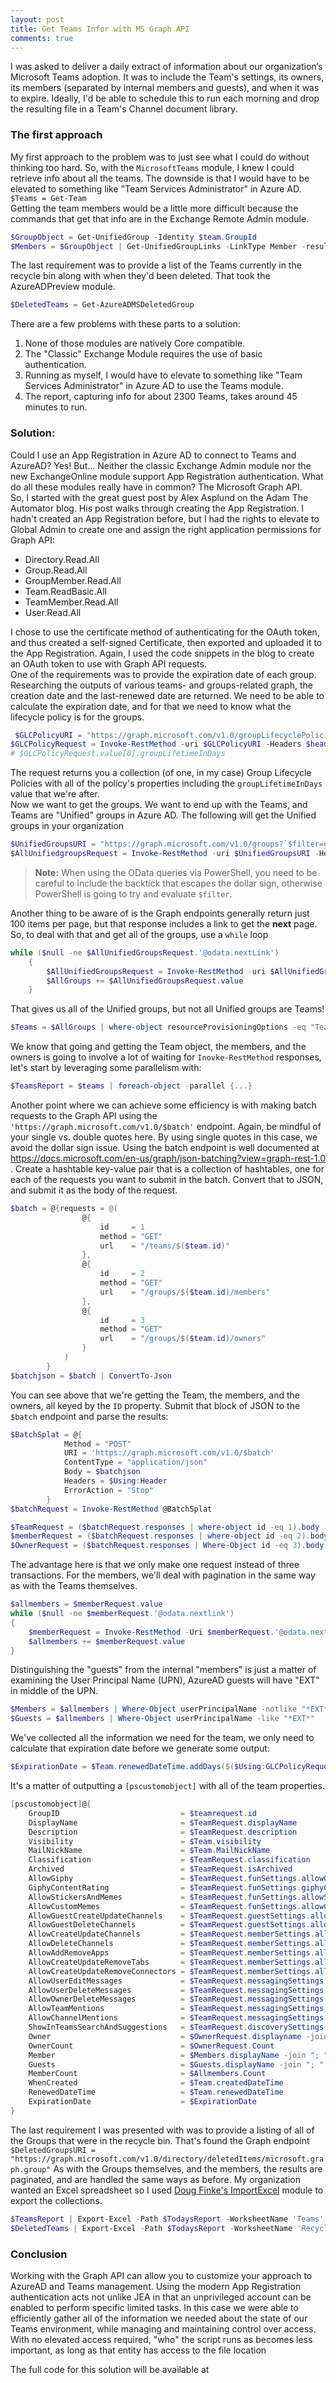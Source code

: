 ```yaml
---
layout: post
title: Get Teams Infor with MS Graph API
comments: true
---
```


I was asked to deliver a daily extract of information about our organization’s Microsoft Teams adoption.  It was to include the Team's settings, its owners, its members (separated by internal members and guests), and when it was to expire. Ideally, I'd be able to schedule this to run each morning and drop the resulting file in a Team's Channel document library.

### The first approach  
My first approach to the problem was to just see what I could do without thinking too hard.  So, with the `MicrosoftTeams` module, I knew I could retrieve info about all the teams.  The downside is that I would have to be elevated to something like "Team Services Administrator" in Azure AD.  
`$Teams = Get-Team`  
Getting the team members would be a little more difficult because the commands that get that info are in the Exchange Remote Admin module.  
```PowerShell
$GroupObject = Get-UnifiedGroup -Identity $team.GroupId 
$Members = $GroupObject | Get-UnifiedGroupLinks -LinkType Member -resultsize unlimited
```
The last requirement was to provide a list of the Teams currently in the recycle bin along with when they'd been deleted.  That took the AzureADPreview module.
```PowerShell
$DeletedTeams = Get-AzureADMSDeletedGroup
```
There are a few problems with these parts to a solution:
1. None of those modules are natively Core compatible.  
2. The "Classic" Exchange Module requires the use of basic authentication.  
3. Running as myself, I would have to elevate to something like "Team Services Administrator" in Azure AD to use the Teams module.  
4. The report, capturing info for about 2300 Teams, takes around 45 minutes to run.

### Solution:  
Could I use an App Registration in Azure AD to connect to Teams and AzureAD?  Yes! But... Neither the classic Exchange Admin module nor the new ExchangeOnline module support App Registration authentication.  What do all these modules really have in common?  The Microsoft Graph API.  
So, I started with the great guest post by Alex Asplund on the Adam The Automator blog.  His post walks through creating the App Registration.  I hadn't created an App Registration before, but I had the rights to elevate to Global Admin to create one and assign the right application permissions for Graph API:
+ Directory.Read.All
+ Group.Read.All
+ GroupMember.Read.All
+ Team.ReadBasic.All
+ TeamMember.Read.All
+ User.Read.All  

I chose to use the certificate method of authenticating for the OAuth token, and thus created a self-signed Certificate, then exported and uploaded it to the App Registration.
Again, I used the code snippets in the blog to create an OAuth token to use with Graph API requests.  
One of the requirements was to provide the expiration date of each group.  Researching the outputs of various teams- and groups-related graph, the creation date and the last-renewed date are returned.  We need to be able to calculate the expiration date, and for that we need to know what the lifecycle policy is for the groups.
```PowerShell
 $GLCPolicyURI = "https://graph.microsoft.com/v1.0/groupLifecyclePolicies"
$GLCPolicyRequest = Invoke-RestMethod -uri $GLCPolicyURI -Headers $header -Method Get 
# $GLCPolicyRequest.value[0].groupLifetimeInDays 
```
The request returns you a collection (of one, in my case) Group Lifecycle Policies with all of the policy's properties including the `groupLifetimeInDays` value that we're after.  
Now we want to get the groups.  We want to end up with the Teams, and Teams are "Unified" groups in Azure AD.  The following will get the Unified groups in your organization  
```PowerShell
$UnifiedGroupsURI = "https://graph.microsoft.com/v1.0/groups?`$filter=groupTypes/any(c:c+eq+'Unified')"
$AllUnifiedgroupsRequest = Invoke-RestMethod -uri $UnifiedGroupsURI -Headers $header -Method Get
```
>**Note:** When using the OData queries via PowerShell, you need to be careful to include the backtick that escapes the dollar sign, otherwise PowerShell is going to try and evaluate `$filter`. 

Another thing to be aware of is the Graph endpoints generally return just 100 items per page, but that response includes a link to get the **next** page.  So, to deal with that and get all of the groups, use a `while` loop
```PowerShell
while ($null -ne $AllUnifiedGroupsRequest.'@odata.nextLink')
    {
        $AllUnifiedGroupsRequest = Invoke-RestMethod -uri $AllUnifiedGroupsRequest.'@odata.nextLink' -Method Get -Headers $header 
        $AllGroups += $AllUnifiedGroupsRequest.value
    }
```

That gives us all of the Unified groups, but not all Unified groups are Teams!
```PowerShell
$Teams = $AllGroups | where-object resourceProvisioningOptions -eq "Team"
```
We know that going and getting the Team object, the members, and the owners is going to involve a lot of waiting for `Inovke-RestMethod` responses, let's start by leveraging some parallelism with:
```PowerShell
$TeamsReport = $teams | foreach-object -parallel {...}
```
Another point where we can achieve some efficiency is with making batch requests to the Graph API using the `'https://graph.microsoft.com/v1.0/$batch'` endpoint.  Again, be mindful of your single vs. double quotes here.  By using single quotes in this case, we avoid the dollar sign issue.  Using the batch endpoint is well documented at https://docs.microsoft.com/en-us/graph/json-batching?view=graph-rest-1.0 .  Create a hashtable key-value pair that is a collection of hashtables, one for each of the requests you want to submit in the batch.  Convert that to JSON, and submit it as the body of the request.
```PowerShell
$batch = @{requests = @(
                @{
                    id     = 1
                    method = "GET"
                    url    = "/teams/$($team.id)"
                },
                @{
                    id     = 2
                    method = "GET"
                    url    = "/groups/$($team.id)/members"
                },
                @{
                    id     = 3
                    method = "GET"
                    url    = "/groups/$($team.id)/owners"
                }
            )
        }
$batchjson = $batch | ConvertTo-Json 
```
You can see above that we're getting the Team, the members, and the owners, all keyed by the `ID` property.  Submit that block of JSON to the `$batch` endpoint and parse the results: 
```PowerShell
$BatchSplat = @{
            Method = "POST"
            URI = 'https://graph.microsoft.com/v1.0/$batch'
            ContentType = "application/json"
            Body = $batchjson
            Headers = $Using:Header
            ErrorAction = "Stop"
        } 
$batchRequest = Invoke-RestMethod @BatchSplat

$TeamRequest = ($batchRequest.responses | where-object id -eq 1).body
$memberRequest = ($batchRequest.responses | where-object id -eq 2).body
$OwnerRequest = ($batchRequest.responses | Where-Object id -eq 3).body.value # We'll assume for now that there are fewer than 100 owners
```
The advantage here is that we only make one request instead of three transactions.  For the members, we'll deal with pagination in the same way as with the Teams themselves.
```PowerShell
$allmembers = $memberRequest.value 
while ($null -ne $memberRequest.'@odata.nextlink')
{
    $memberRequest = Invoke-RestMethod -Uri $memberRequest.'@odata.nextlink' -Method Get -Headers $Using:Header
    $allmembers += $memberRequest.value
}
```
Distinguishing the "guests" from the internal "members" is just a matter of examining the User Principal Name (UPN), AzureAD guests will have "EXT" in middle of the UPN.
```PowerShell
$Members = $allmembers | Where-Object userPrincipalName -notlike "*EXT*"
$Guests = $allmembers | Where-Object userPrincipalName -like "*EXT*"
```
We've collected all the information we need for the team, we only need to calculate that expiration date before we generate some output:
```PowerShell
$ExpirationDate = $Team.renewedDateTime.addDays($($Using:GLCPolicyRequest).value[0].groupLifetimeInDays)
```
It's a matter of outputting a `[pscustomobject]` with all of the team properties.
```PowerShell
[pscustomobject]@{
    GroupID                           = $teamrequest.id
    DisplayName                       = $TeamRequest.displayName
    Description                       = $TeamRequest.description
    Visibility                        = $Team.visibility
    MailNickName                      = $Team.MailNickName
    Classification                    = $TeamRequest.classification
    Archived                          = $TeamRequest.isArchived
    AllowGiphy                        = $TeamRequest.funSettings.allowGiphy
    GiphyContentRating                = $TeamRequest.funSettings.giphyContentRating
    AllowStickersAndMemes             = $TeamRequest.funSettings.allowStickersAndMemes
    AllowCustomMemes                  = $TeamRequest.funSettings.allowCustomMemes
    AllowGuestCreateUpdateChannels    = $TeamRequest.guestSettings.allowCreateUpdateChannels
    AllowGuestDeleteChannels          = $TeamRequest.guestSettings.allowDeleteChannels
    AllowCreateUpdateChannels         = $TeamRequest.memberSettings.allowCreateUpdateChannels
    AllowDeleteChannels               = $TeamRequest.memberSettings.allowDeleteChannels
    AllowAddRemoveApps                = $TeamRequest.memberSettings.allowAddRemoveApps
    AllowCreateUpdateRemoveTabs       = $TeamRequest.memberSettings.allowCreateUpdateRemoveTabs
    AllowCreateUpdateRemoveConnectors = $TeamRequest.memberSettings.allowCreateUpdateRemoveConnectors
    AllowUserEditMessages             = $TeamRequest.messagingSettings.allowUserEditMessages
    AllowUserDeleteMessages           = $TeamRequest.messagingSettings.allowUserDeleteMessages
    AllowOwnerDeleteMessages          = $TeamRequest.messagingSettings.allowOwnerDeleteMessages
    AllowTeamMentions                 = $TeamRequest.messagingSettings.allowTeamMentions
    AllowChannelMentions              = $TeamRequest.messagingSettings.allowChannelMentions
    ShowInTeamsSearchAndSuggestions   = $TeamRequest.discoverySettings.showInTeamsSearchAndSuggestions
    Owner                             = $OwnerRequest.displayname -join "; "
    OwnerCount                        = $OwnerRequest.Count
    Member                            = $Members.displayName -join "; "
    Guests                            = $Guests.displayName -join "; "
    MemberCount                       = $Allmembers.Count
    WhenCreated                       = $Team.createdDateTime
    RenewedDateTime                   = $Team.renewedDateTime
    ExpirationDate                    = $ExpirationDate
}
```
The last requirement I was presented with was to provide a listing of all of the Groups that were in the recycle bin.  That's found the Graph endpoint `$DeletedGroupsURI = "https://graph.microsoft.com/v1.0/directory/deletedItems/microsoft.graph.group"` As with the Groups themselves, and the members, the results are paginated, and are handled the same ways as before.  My organization wanted an Excel spreadsheet so I used [Doug Finke's ImportExcel](https://github.com/dfinke/ImportExcel) module to export the collections.
```PowerShell
$TeamsReport | Export-Excel -Path $TodaysReport -WorksheetName 'Teams' -ClearSheet
$DeletedTeams | Export-Excel -Path $TodaysReport -WorksheetName 'RecycleBin' -ClearSheet 
```
### Conclusion
Working with the Graph API can allow you to customize your approach to AzureAD and Teams management.  Using the modern App Registration authentication acts not unlike JEA in that an unprivileged account can be enabled to perform specific limited tasks.  In this case we were able to efficiently gather all of the information we needed about the state of our Teams environment, while managing and maintaining control over access.  With no elevated access required, "who" the script runs as becomes less important, as long as that entity has access to the file location

The full code for this solution will be available at 